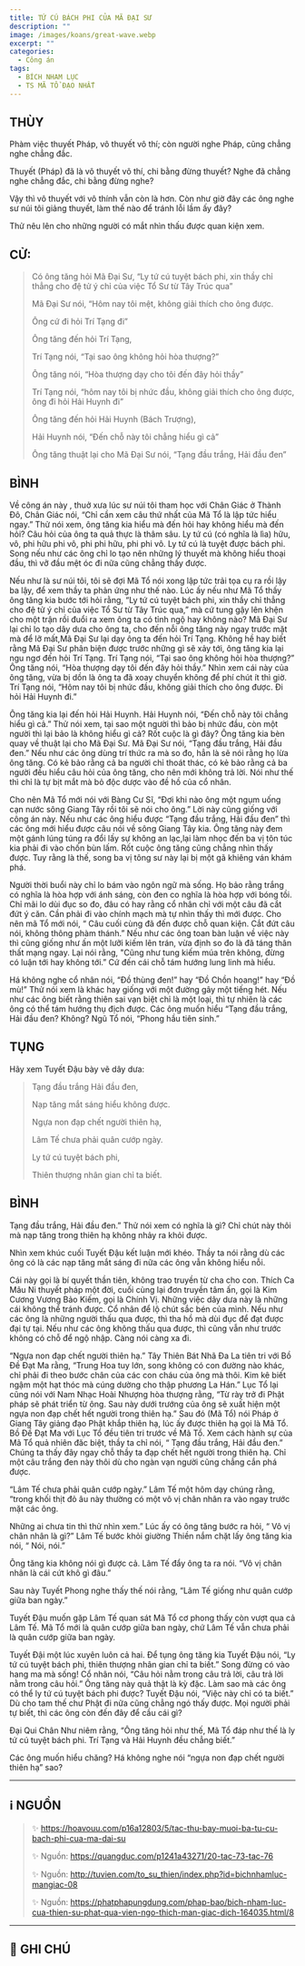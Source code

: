 ```yaml
---
title: TỨ CÚ BÁCH PHI CỦA MÃ ĐẠI SƯ
description: ""
image: /images/koans/great-wave.webp
excerpt: ""
categories:
  - Công án
tags:
  - BÍCH NHAM LỤC
  - TS MÃ TỔ ĐẠO NHẤT
---
```


## THÙY

Phàm việc thuyết Pháp, vô thuyết vô thí; còn người nghe Pháp, cũng chẳng nghe chẳng đắc. 

Thuyết (Pháp) đã là vô thuyết vô thí, chi bằng đừng thuyết? Nghe đã chẳng nghe chẳng đắc, chi bằng đừng nghe? 

Vậy thì vô thuyết với vô thính vẫn còn là hơn. Còn như giờ đây các ông nghe sư núi tôi giảng thuyết, làm thế nào để tránh lỗi lầm ấy đây? 

Thử nêu lên cho những người có mắt nhìn thấu được quan kiện xem.

## CỬ:

> Có ông tăng hỏi Mã Đại Sư, “Ly tứ cú tuyệt bách phi, xin thầy chỉ thẳng cho đệ tử ý chỉ của việc Tổ Sư từ Tây Trúc qua” 
> 
> Mã Đại Sư nói, “Hôm nay tôi mệt, không giải thích cho ông được. 
> 
> Ông cứ đi hỏi Trí Tạng đi” 
> 
> Ông tăng đến hỏi Trí Tạng, 
> 
> Trí Tạng nói, “Tại sao ông không hỏi hòa thượng?” 
> 
> Ông tăng nói, “Hòa thượng dạy cho tôi đến đây hỏi thầy” 
> 
> Trí Tạng nói, “hôm nay tôi bị nhức đầu, không giải thích cho ông được, ông đi hỏi Hải Huynh đi” 
> 
> Ông tăng đến hỏi Hải Huynh (Bách Trượng), 
> 
> Hải Huynh nói, “Đến chỗ này tôi chẳng hiểu gì cả” 
> 
> Ông tăng thuật lại cho Mã Đại Sư nói, “Tạng đầu trắng, Hải đầu đen”

## BÌNH

Về công án này , thuở xưa lúc sư núi tôi tham học với Chân Giác ở Thành Đô, Chân Giác nói, “Chỉ cần xem câu thứ nhất của Mã Tổ là lập tức hiểu ngay.” Thử nói xem, ông tăng kia hiểu mà đến hỏi hay không hiểu mà đến hỏi? Câu hỏi của ông ta quả thực là thâm sâu. Ly tứ cú (có nghĩa là lìa) hữu, vô, phi hữu phi vô, phi phi hữu, phi phi vô. Ly tứ cú là tuyệt được bách phi. Song nếu như các ông chỉ lo tạo nên những lý thuyết mà không hiểu thoại đầu, thì vỡ đầu mệt óc đi nữa cũng chẳng thấy được.

Nếu như là sư núi tôi, tôi sẽ đợi Mã Tổ nói xong lập tức trải tọa cụ ra rồi lậy ba lậy, để xem thầy ta phản ứng như thế nào. Lúc ấy nếu như Mã Tổ thấy ông tăng kia bước tới hỏi rằng, “Ly tứ cú tuyệt bách phi, xin thầy chỉ thẳng cho đệ tử ý chỉ của việc Tổ Sư từ Tây Trúc qua,” mà cứ tung gậy lên khện cho một trận rồi đuổi ra xem ông ta có tỉnh ngộ hay không nào? Mã Đại Sư lại chỉ lo tạo dây dưa cho ông ta, cho đến nỗi ông tăng này ngay trước mặt mà để lỡ mất,Mã Đại Sư lại dạy ông ta đến hỏi Trí Tạng. Không hề hay biết rằng Mã Đại Sư phân biện được trước những gì sẽ xảy tới, ông tăng kia lại ngu ngơ đến hỏi Trí Tạng. Trí Tạng nói, “Tại sao ông không hỏi hòa thượng?” Ông tăng nói, “Hòa thượng dạy tôi đến đây hỏi thầy.” Nhìn xem cái này của ông tăng, vừa bị dồn là ông ta đã xoay chuyển không để phí chút ít thì giờ. Trí Tạng nói, “Hôm nay tôi bị nhức đầu, không giải thích cho ông được. Đi hỏi Hải Huynh đi.”

Ông tăng kia lại đến hỏi Hải Huynh. Hải Huynh nói, “Đến chỗ này tôi chẳng hiểu gì cả.” Thử nói xem, tại sao một người thì bảo bị nhức đầu, còn một người thì lại bảo là không hiểu gì cả? Rốt cuộc là gì đây? Ông tăng kia bèn quay về thuật lại cho Mã Đại Sư. Mã Đại Sư nói, “Tạng đầu trắng, Hải đầu đen.” Nếu như các ông dùng trí thức ra mà so đo, hẳn là sẽ nói rằng họ lừa ông tăng. Có kẻ bảo rằng cả ba người chỉ thoát thác, có kẻ bảo rằng cả ba người đều hiểu câu hỏi của ông tăng, cho nên mới không trả lời. Nói như thế thì chỉ là tự bịt mắt mà bỏ độc dược vào đề hồ của cổ nhân.

Cho nên Mã Tổ mới nói với Bàng Cư Sĩ, “Đợi khi nào ông một ngụm uống cạn nước sông Giang Tây rồi tôi sẽ nói cho ông.” Lời này cũng giống với công án này. Nếu như các ông hiểu được “Tạng đầu trắng, Hải đầu đen” thì các ông mới hiểu được câu nói về sông Giang Tây kia. Ông tăng này đem một gánh lúng túng ra đổi lấy sự không an lạc,lại làm nhọc đến ba vị tôn túc kia phải đi vào chốn bùn lấm. Rốt cuộc ông tăng cũng chẳng nhìn thấy được. Tuy rằng là thế, song ba vị tông sư này lại bị một gã khiêng ván khám phá.

Người thời buổi này chỉ lo bám vào ngôn ngữ mà sống. Họ bảo rằng trắng có nghĩa là hòa hợp với ánh sáng, còn đen co nghĩa là hòa hợp với bóng tồi. Chỉ mãi lo dùi đục so đo, đâu có hay rằng cổ nhân chỉ với một câu đã cắt đứt ý căn. Cần phải đi vào chính mạch mà tự nhìn thấy thì mới được. Cho nên mã Tổ mới nói, “ Câu cuối cùng đã đến được chỗ quan kiện. Cắt đứt câu nói, không thông phàm thánh.” Nếu như các ông toan bàn luận về việc này thì cũng giống như ấn một lưỡi kiếm lên trán, vừa định so đo là đã táng thân thất mạng ngay. Lại nói rằng, "Cũng như tung kiếm múa trên không, đừng có luận tới hay không tới.” Cứ đến cái chỗ tám hướng lung linh mà hiểu.

Há không nghe cổ nhân nói, “Đồ thùng đen!” hay “Đồ Chồn hoang!” hay “Đồ mù!” Thử nói xem là khác hay giống với một đường gây một tiếng hét. Nếu như các ông biết rằng thiên sai vạn biệt chỉ là một loại, thì tự nhiên là các ông có thể tám hướng thụ địch được. Các ông muốn hiểu “Tạng đầu trắng, Hải đầu đen? Không? Ngũ Tổ nói, “Phong hầu tiên sinh.”

## TỤNG

Hãy xem Tuyết Đậu bày vẽ dây dưa:

> Tạng đầu trắng Hải đầu đen,
>
> Nạp tăng mắt sáng hiểu không được.
>
> Ngựa non đạp chết người thiên hạ,
>
> Lâm Tế chưa phải quân cướp ngày.
>
> Ly tứ cú tuyệt bách phi,
>
> Thiên thượng nhân gian chỉ ta biết.

## BÌNH

Tạng đầu trắng, Hải đầu đen.” Thử nói xem có nghĩa là gì? Chỉ chút này thôi mà nạp tăng trong thiên hạ không nhảy ra khỏi được. 

Nhìn xem khúc cuối Tuyết Đậu kết luận mới khéo. Thầy ta nói rằng dù các ông có là các nạp tăng mắt sáng đi nữa các ông vẫn không hiểu nỗi. 

Cái này gọi là bí quyết thần tiên, không trao truyền từ cha cho con. Thích Ca Mâu Ni thuyết pháp một đời, cuối cùng lại đơn truyền tâm ấn, gọi là Kim Cương Vương Bảo Kiếm, gọi là Chính Vị. Những việc dây dưa này là những cái không thể tránh được. Cổ nhân để lộ chút sắc bén của mình. Nếu như các ông là những người thấu qua được, thì tha hồ mà dùi đục để đạt được đại tự tại. Nếu như các ông không thấu qua được, thì cũng vẫn như trước không có chỗ để ngộ nhập. Càng nói càng xa đi.

“Ngựa non đạp chết người thiên hạ.” Tây Thiên Bát Nhã Đa La tiên tri với Bồ Đề Đạt Ma rằng, “Trung Hoa tuy lớn, song không có con đường nào khác, chỉ phải đi theo bước chân của các con cháu của ông mà thôi. Kim kê biết ngậm một hạt thóc mà cúng dường cho thập phương La Hán.” Lục Tổ lại cũng nói với Nam Nhạc Hoài Nhượng hòa thượng rằng, “Từ rày trở đi Phật pháp sẽ phát triển từ ông. Sau này dưới trướng của ông sẽ xuất hiện một ngựa non đạp chết hết người trong thiên hạ.” Sau đó (Mã Tổ) nói Pháp ở Giang Tây giảng đạo Phật khắp thiên hạ, lúc ấy được thiên hạ gọi là Mã Tổ. Bồ Đề Đạt Ma với Lục Tổ đều tiên tri trước về Mã Tổ. Xem cách hành sự của Mã Tổ quả nhiên đăc biệt, thầy ta chỉ nói, “ Tạng đầu trắng, Hải đầu đen.” Chúng ta thấy đây ngay chỗ thầy ta đạp chết hết người trong thiên hạ. Chỉ một câu trắng đen này thôi dù cho ngàn vạn người cũng chẳng cắn phá được.

“Lâm Tế chưa phải quân cướp ngày.” Lâm Tế một hôm dạy chúng rằng, “trong khối thịt đỏ âu này thường có một vô vị chân nhân ra vào ngay trước mặt các ông. 

Những ai chưa tin thì thử nhìn xem.” Lúc ấy có ông tăng bước ra hỏi, “ Vô vị chân nhân là gì?” Lâm Tế bước khỏi giường Thiền nắm chặt lấy ông tăng kia nói, “ Nói, nói.” 

Ông tăng kia không nói gì được cả. Lâm Tế đẩy ông ta ra nói. “Vô vị chân nhân là cái cứt khô gì đâu.” 

Sau này Tuyết Phong nghe thấy thế nói rằng, “Lâm Tế giống như quân cướp giữa ban ngày.”

Tuyết Đậu muốn gặp Lâm Tế quan sát Mã Tổ cơ phong thấy còn vượt qua cả Lâm Tế. Mã Tổ mới là quân cướp giữa ban ngày, chứ Lâm Tế vẫn chưa phải là quân cướp giữa ban ngày. 

Tuyết Đậi một lúc xuyên luôn cả hai. Để tụng ông tăng kia Tuyết Đậu nói, “Ly tứ cú tuyệt bách phi, thiên thượng nhân gian chỉ ta biết.” Song đừng có vào hang ma mà sống! Cổ nhân nói, “Câu hỏi nằm trong câu trả lời, câu trả lời nằm trong câu hỏi.” Ông tăng này quả thật là kỳ đặc. Làm sao mà các ông có thể ly tứ cú tuyệt bách phi được? Tuyết Đậu nói, “Việc này chỉ có ta biết.” Dù cho tam thế chư Phật đi nữa cũng chẳng ngó thấy được. Mọi người phải tự biết, thì các ông còn đến đây để cầu cái gì?

Đại Qui Chân Như niêm rằng, “Ông tăng hỏi như thế, Mã Tổ đáp như thế là ly tứ cú tuyệt bách phi. Trí Tạng và Hải Huynh đều chẳng biết.”

Các ông muốn hiểu chăng? Há không nghe nói “ngựa non đạp chết người thiên hạ” sao?

<hr class="blog-rule" />

## ℹ️ NGUỒN

> ✨ https://hoavouu.com/p16a12803/5/tac-thu-bay-muoi-ba-tu-cu-bach-phi-cua-ma-dai-su
>
> ✨ Nguồn: https://quangduc.com/p1241a43271/20-tac-73-tac-76
>
> ✨ Nguồn: http://tuvien.com/to_su_thien/index.php?id=bichnhamluc-mangiac-08
>
> ✨ Nguồn: https://phatphapungdung.com/phap-bao/bich-nham-luc-cua-thien-su-phat-qua-vien-ngo-thich-man-giac-dich-164035.html/8

<hr class="blog-rule" />

## 📌 GHI CHÚ

[^1]: ⭐️ <a href="http://thuongchieu.net/index.php/phapthoai/suphu/4689-tsdaonhat" target="_blank">🔗 TS MÃ TỔ ĐẠO NHẤT</a>
